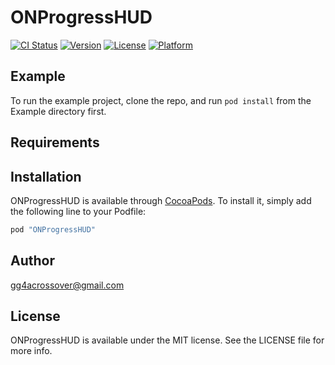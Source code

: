 # ONProgressHUD

[![CI Status](http://img.shields.io/travis/gg4acrossover@gmail.com/ONProgressHUD.svg?style=flat)](https://travis-ci.org/gg4acrossover@gmail.com/ONProgressHUD)
[![Version](https://img.shields.io/cocoapods/v/ONProgressHUD.svg?style=flat)](http://cocoapods.org/pods/ONProgressHUD)
[![License](https://img.shields.io/cocoapods/l/ONProgressHUD.svg?style=flat)](http://cocoapods.org/pods/ONProgressHUD)
[![Platform](https://img.shields.io/cocoapods/p/ONProgressHUD.svg?style=flat)](http://cocoapods.org/pods/ONProgressHUD)

## Example

To run the example project, clone the repo, and run `pod install` from the Example directory first.

## Requirements

## Installation

ONProgressHUD is available through [CocoaPods](http://cocoapods.org). To install
it, simply add the following line to your Podfile:

```ruby
pod "ONProgressHUD"
```

## Author

gg4acrossover@gmail.com

## License

ONProgressHUD is available under the MIT license. See the LICENSE file for more info.
